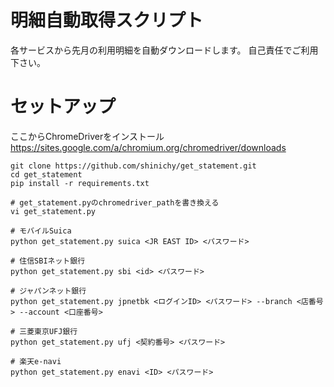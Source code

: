 # 明細自動取得スクリプト

各サービスから先月の利用明細を自動ダウンロードします。
自己責任でご利用下さい。

# セットアップ

ここからChromeDriverをインストール
https://sites.google.com/a/chromium.org/chromedriver/downloads

```
git clone https://github.com/shinichy/get_statement.git
cd get_statement
pip install -r requirements.txt

# get_statement.pyのchromedriver_pathを書き換える
vi get_statement.py

# モバイルSuica
python get_statement.py suica <JR EAST ID> <パスワード>

# 住信SBIネット銀行
python get_statement.py sbi <id> <パスワード>

# ジャパンネット銀行
python get_statement.py jpnetbk <ログインID> <パスワード> --branch <店番号> --account <口座番号>

# 三菱東京UFJ銀行
python get_statement.py ufj <契約番号> <パスワード>

# 楽天e-navi
python get_statement.py enavi <ID> <パスワード>
```
